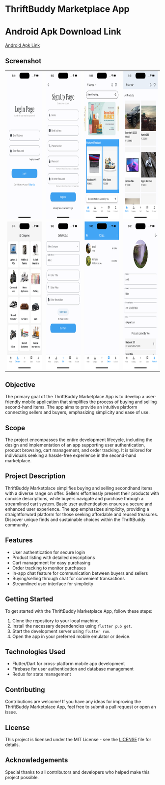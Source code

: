 # ThriftBuddy Marketplace App

# Android Apk Download Link
<a href="https://drive.google.com/file/d/1JCyEtv7mgv6Cx2Rucc2AEVUyUCXoMr63/view?usp=drive_link">Android Apk Link</a>

## Screenshot
<table>
  <tr>
    <td><img src="screenshots/login.png" alt="Login Page" width="290" height="480"></td>
    <td><img src="screenshots/signup.png" alt="SignUp Page" width="290" height="480"></td>
    <td><img src="screenshots/home.png" alt="Home Page" width="290" height="480"></td>
    <td><img src="screenshots/allproduct.png" alt="Product Page" width="290" height="480"></td>
  </tr>
  <tr>
    <td><img src="screenshots/category.png" alt="Category Page" width="290" height="480"></td>
    <td><img src="screenshots/sell.png" alt="Sell/Post Page" width="290" height="480"></td>
    <td><img src="screenshots/chat.png" alt="Chat Page" width="290" height="480"></td>
    <td><img src="screenshots/profile.png" alt="Profile Page" width="290" height="480"></td>
  </tr>
</table>




## Objective
The primary goal of the ThriftBuddy Marketplace App is to develop a user-friendly mobile application that simplifies the process of buying and selling second-hand items. The app aims to provide an intuitive platform connecting sellers and buyers, emphasizing simplicity and ease of use.

## Scope
The project encompasses the entire development lifecycle, including the design and implementation of an app supporting user authentication, product browsing, cart management, and order tracking. It is tailored for individuals seeking a hassle-free experience in the second-hand marketplace.

## Project Description
ThriftBuddy Marketplace simplifies buying and selling secondhand items with a diverse range on offer. Sellers effortlessly present their products with concise descriptions, while buyers navigate and purchase through a streamlined cart system. Basic user authentication ensures a secure and enhanced user experience. The app emphasizes simplicity, providing a straightforward platform for those seeking affordable and reused treasures. Discover unique finds and sustainable choices within the ThriftBuddy community.

## Features
- User authentication for secure login
- Product listing with detailed descriptions
- Cart management for easy purchasing
- Order tracking to monitor purchases
- In-app chat feature for communication between buyers and sellers
- Buying/selling through chat for convenient transactions
- Streamlined user interface for simplicity

## Getting Started
To get started with the ThriftBuddy Marketplace App, follow these steps:
1. Clone the repository to your local machine.
2. Install the necessary dependencies using `flutter pub get`.
3. Start the development server using `flutter run`.
4. Open the app in your preferred mobile emulator or device.

## Technologies Used
- Flutter/Dart for cross-platform mobile app development
- Firebase for user authentication and database management
- Redux for state management

## Contributing
Contributions are welcome! If you have any ideas for improving the ThriftBuddy Marketplace App, feel free to submit a pull request or open an issue.

## License
This project is licensed under the MIT License - see the [LICENSE](LICENSE) file for details.

## Acknowledgements
Special thanks to all contributors and developers who helped make this project possible.

